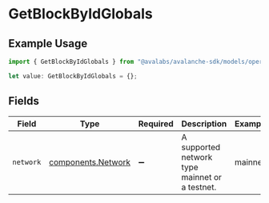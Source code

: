 # GetBlockByIdGlobals

## Example Usage

```typescript
import { GetBlockByIdGlobals } from "@avalabs/avalanche-sdk/models/operations";

let value: GetBlockByIdGlobals = {};
```

## Fields

| Field                                                    | Type                                                     | Required                                                 | Description                                              | Example                                                  |
| -------------------------------------------------------- | -------------------------------------------------------- | -------------------------------------------------------- | -------------------------------------------------------- | -------------------------------------------------------- |
| `network`                                                | [components.Network](../../models/components/network.md) | :heavy_minus_sign:                                       | A supported network type mainnet or a testnet.           | mainnet                                                  |